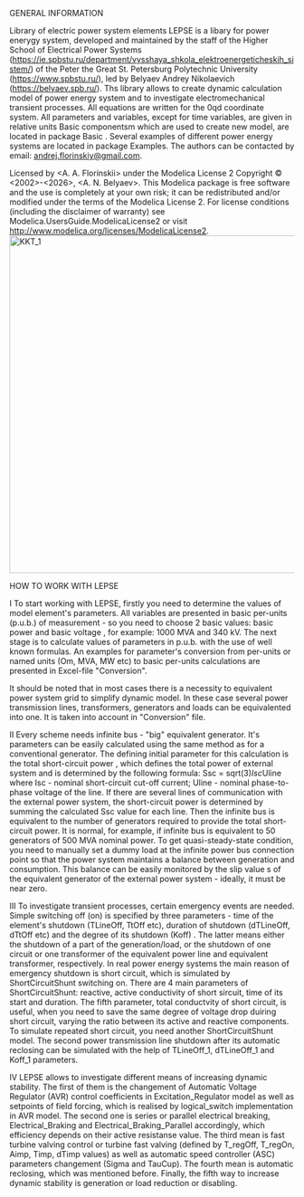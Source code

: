 GENERAL INFORMATION

Library of electric power system elements 
LEPSE is a libary for power enerygy system, developed and maintained by the staff of the Higher School of Electrical Power Systems (https://ie.spbstu.ru/department/vysshaya_shkola_elektroenergeticheskih_sistem/) of the Peter the Great St. Petersburg Polytechnic University (https://www.spbstu.ru/), led by Belyaev Andrey Nikolaevich (https://belyaev.spb.ru/). 
Ths library allows to create dynamic calculation model of power energy system and to investigate electromechanical transient processes. 
All equations are written for the 0qd coordinate system. All parameters and variables, except for time variables, are given in relative units
Basic componentsm which are used to create new model, are located in package Basic . 
Several examples of different power energy systems are located in package Examples. 
The authors can be contacted by email: andrej.florinskiy@gmail.com.

Licensed by <A. A. Florinskii> under the Modelica License 2
Copyright © <2002>-<2026>, <A. N. Belyaev>.
This Modelica package is free software and the use is completely at your own risk; it can be redistributed and/or modified under the terms of the Modelica License 2. For license conditions (including the disclaimer of warranty) see Modelica.UsersGuide.ModelicaLicense2 or visit http://www.modelica.org/licenses/ModelicaLicense2.
<img width="1304" height="597" alt="KKT_1" src="https://github.com/user-attachments/assets/3c4c5e1d-bad6-4e01-b7e6-1448b72920b4" />

HOW TO WORK WITH LEPSE

I To start working with LEPSE, firstly you need to determine the values of model element's parameters. All variables are presented in basic per-units (p.u.b.) of measurement - so you need to choose 2 basic values: basic power  and basic voltage , for example: 1000 MVA and 340 kV. 
The next stage is to calculate values of parameters in p.u.b. with the use of well known formulas. An examples for parameter's conversion from per-units or named units (Om, MVA, MW etc) to basic per-units calculations are presented in Excel-file "Conversion". 

It should be noted that in most cases there is a necessity to equivalent power system grid to simplify dynamic model. In these case several power transmission lines, transformers, generators and loads can be equivalented into one. It is taken into account in "Conversion" file. 

II Every scheme needs infinite bus - "big" equivalent generator. It's parameters can be easily calculated using the same method as for a conventional generator. The defining initial parameter for this calculation is the total short-circuit power , which defines the total power of external system and is determined by the following formula:
Ssc = sqrt(3)*Isc*Uline 
where Isc - nominal short-circuit cut-off current; Uline - nominal phase-to-phase voltage of the line. If there are several lines of communication with the external power system, the short-circuit power is determined by summing the calculated Ssc value for each line. 
Then the infinite bus is equivalent to the number of generators required to provide the total short-circuit power. It is normal, for example, if infinite bus is equivalent to 50 generators of 500 MVA nominal power. 
To get quasi-steady-state condition, you need to manually set a dummy load at the infinite power bus connection point so that the power system maintains a balance between generation and consumption. This balance can be easily monitored by the slip value s of the equivalent generator of the external power system - ideally, it must be near zero. 

III To investigate transient processes, certain emergency events are needed. Simple switching off (on) is specified by three parameters - time of the element's shutdown (TLineOff, TtOff etc), duration of shutdown (dTLineOff, dTtOff etc) and the degree of its shutdown (Koff) . The latter means either the shutdown of a part of the generation/load, or the shutdown of one circuit or one transformer of the equivalent power line and equivalent transformer, respectively. In real power energy systems the main reason of emergency shutdown is short circuit, which is simulated by ShortCircuitShunt switching on. There are 4 main parameters of ShortCircuitShunt: reactive, active conductivity of short sircuit, time of its start and duration. The fifth parameter, total conductvity of short circuit, is useful, when you need to save the same degree of voltage drop duiring short circuit, varying the ratio between its active and reactive components. To simulate repeated short circuit, you need another ShortCircuitShunt model. The second power transmission line shutdown after its automatic reclosing can be simulated with the help of TLineOff_1, dTLineOff_1 and Koff_1 parameters. 

IV LEPSE allows to investigate different means of increasing dynamic stability. The first of them is the changement of Automatic Voltage Regulator (AVR) control coefficients in Excitation_Regulator model as well as setpoints of field forcing, which is realised by logical_switch implementation in AVR model. The second one is series or parallel electrical breaking, Electrical_Braking and Electrical_Braking_Parallel accordingly, which efficiency depends on their active resistanse value. The third mean is fast turbine valving control or turbine fast valving (defined by T_regOff, T_regOn, Aimp, Timp, dTimp values) as well as automatic speed controller (ASC) parameters changement (Sigma and TauCup). The fourth mean is automatic reclosing, which was mentioned before. Finally, the fifth way to increase dynamic stability is generation or load reduction or disabling. 
